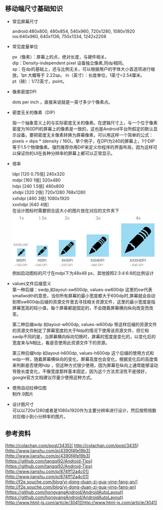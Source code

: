 ## 移动端尺寸基础知识
- 常见屏幕尺寸

    android:480x800, 480x854, 540x960, 720x1280, 1080x1920  
    ios:640x960, 640x1136, 750x1334, 1242x2208  
- 常见度量单位

  px（像素）：屏幕上的点，绝对长度，与硬件相关。    
  dip：Density-independent pixel  设备独立像素,同dp相同。    
  sp：在dp的基础上，还与比例无关，可以根据用户的字体大小首选项进行缩放。1pt 大概等于 2.22sp。
  in（英寸）：长度单位，1英寸=2.54厘米。     
  pt（磅）：1/72英寸，point。  

- 像素密度DPI

  dots per inch ，直接来说就是一英寸多少个像素点。
- 密度无关的像素（DIP）

  指一个抽象意义上的与实际密度无关的像素。在逻辑尺寸上，与一个位于像素密度为160DPI的屏幕上的像素是一致的，这也是Android平台所假定的默认显示设备。要把密度无关像素转换为屏幕像素，可以用这样一个简单的公式：pixels = dips * (density / 160)。举个例子，在DPI为240的屏幕上，1个DIP等于1.5个物理像素。强烈推荐你用DIP来定义你程序的界面布局，因为这样可以保证你的UI在各种分辨率的屏幕上都可以正常显示。

- 倍率

  ldpi [120 0.75倍]   240x320      
  mdpi [160 1倍]      320x480     
  hdpi [240 1.5倍]    480x800    
  xhdpi [320 2倍]     720x1280 768x1280    
  xxhdpi [480 3倍]    1080x1920    
  xxxhdpi [640 4倍]   
在设计图标时需要把合适大小的图片放在对应的文件夹下   
![density](/data/image/density.jpg)
例如启动图标的尺寸在mdpi下为48x48 px，其他按照2:3:4:6:8的比例设计
- values文件后缀意义    
  第一种后缀：sw<N>dp,如layout-sw600dp, values-sw600dp
  这里的sw代表smallwidth的意思，当你所有屏幕的最小宽度都大于600dp时,屏幕就会自动到带sw600dp后缀的资源文件里去寻找相关资源文件，这里的最小宽度是指屏幕宽高的较小值，每个屏幕都是固定的，不会随着屏幕横向纵向改变而改变。

  第二种后缀w<N>dp 如layout-w600dp, values-w600dp
  带这样后缀的资源文件的资源文件制定了屏幕宽度的大于Ndp的情况下使用该资源文件，但它和sw<N>dp不同的是，当屏幕横向纵向切换时，屏幕的宽度是变化的，以变化后的宽度来与N相比，看是否使用此资源文件下的资源。    

  第三种后缀h<N>dp 如layout-h600dp, values-h600dp
  这个后缀的使用方式和w<N>dp一样，随着屏幕横纵向的变化，屏幕高度也会变化，根据变化后的高度值来判断是否使用h<N>dp ，但这种方式很少使用，因为屏幕在纵向上通常能够滚动导致长度变化，不像宽度那样基本固定，因为这个方法灵活性不是很好，google官方文档建议尽量少使用这种方式。  
- 使用自动拉伸位图    
  制作.9图片    

- 设计图尺寸    
可以以720x1280或者是1080x1920作为主要分辨率进行设计，然后按照倍数对应缩小到小分辨率的图片。


## 参考资料

[http://colachan.com/post/3435]( http://colachan.com/post/3435)    
[http://www.jianshu.com/p/4390f4fe19b3](http://www.jianshu.com/p/4390f4fe19b3)    
[https://github.com/tangqi92/Android-Tips](https://github.com/tangqi92/Android-Tips)    
[http://www.jianshu.com/p/874ff12a4c01](http://www.jianshu.com/p/874ff12a4c01)    
[http://f2e.souche.com/blog/yi-dong-duan-zi-gua-ying-fang-an/](http://f2e.souche.com/blog/yi-dong-duan-zi-gua-ying-fang-an)    
[https://github.com/hongyangAndroid/AndroidAutoLayout](https://github.com/hongyangAndroid/AndroidAutoLayout)    
[http://www.html-js.com/article/3041](http://www.html-js.com/article/3041)    
